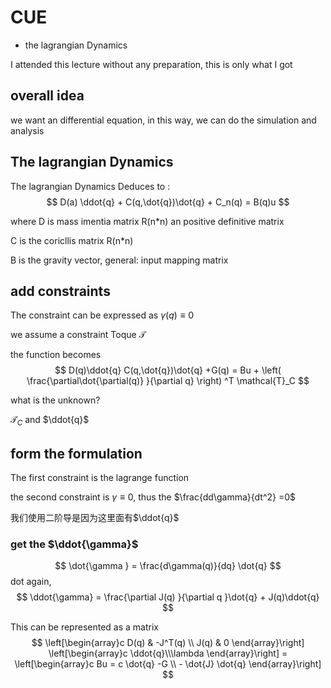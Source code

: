 # CUE
- the lagrangian Dynamics


I attended this lecture without any preparation, this is only what I got

## overall idea
we want an differential equation, in this way, we can do the simulation and analysis

## The lagrangian Dynamics
The lagrangian Dynamics Deduces to :
$$
D(a) \ddot{q} + C(q,\dot{q})\dot{q} + C_n(q) = B(q)u
$$

where D is mass imentia matrix R(n*n) an positive definitive matrix

C is the coricllis matrix R(n*n)

B is the gravity vector, general: input mapping matrix 

## add constraints 
The constraint can be expressed as $\gamma(q)\equiv0$

we assume a constraint Toque $\mathcal{T}$

the function becomes
$$
D(q)\ddot{q} C(q,\dot{q})\dot{q} +G(q) = Bu + \left( \frac{\partial\dot{\partial(q)} }{\partial q} \right) ^T \mathcal{T}_C
$$

what is the unknown?

$\mathcal{T}_C$ and $\ddot{q}$

## form the formulation
The first constraint is the lagrange function

the second constraint is $\gamma\equiv0$, thus the $\frac{dd\gamma}{dt^2} =0$

我们使用二阶导是因为这里面有$\ddot{q}$

### get the $\ddot{\gamma}$

$$
\dot{\gamma } = \frac{d\gamma(q)}{dq} \dot{q}
$$
dot again,
$$
\ddot{\gamma} = \frac{\partial J(q) }{\partial q }\dot{q} + J(q)\ddot{q}
$$


This can be represented as a matrix
$$
\left[\begin{array}c D(q) & -J^T(q) \\
J(q) & 0
 \end{array}\right] 
\left[\begin{array}c \ddot{q}\\\lambda  \end{array}\right]  = 
\left[\begin{array}c Bu = c \dot{q} -G \\ - \dot{J} \dot{q} \end{array}\right] 
$$

